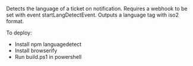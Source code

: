 Detects the language of a ticket on notification. Requires a webhook to be set with event startLangDetectEvent.
Outputs a language tag with iso2 format.

To deploy:
- Install npm languagedetect
- Install browserify
- Run build.ps1 in powershell